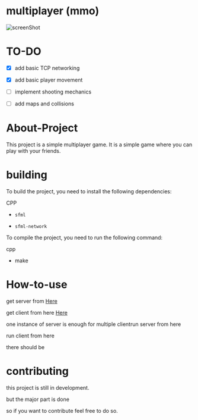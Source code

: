 # multiplayer (mmo)

  

![screenShot](resources/output.gif  "ScreenShot")

  

# TO-DO

  

- [x] add basic TCP networking

- [x] add basic player movement

- [ ] implement shooting mechanics

- [ ] add maps and collisions

  

# About-Project

  

This project is a simple multiplayer game. It is a simple game where you can play with your friends.

  

# building

  

To build the project, you need to install the following dependencies:

CPP

  

- `sfml`

- `sfml-network`

  

To compile the project, you need to run the following command:

cpp

  

- make

  

# How-to-use

  

get server from [Here](https://github.com/dvsujan/mmo-server)

  

get client from here [Here](https://github.com/dvsujan/mmo_client)

  

one instance of server is enough for multiple clientrun server from here

run client from here

there should be

  

# contributing

  

this project is still in development.

but the major part is done

so if you want to contribute feel free to do so.
